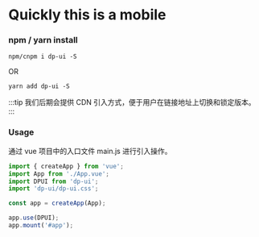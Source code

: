 # Quickly this is a mobile

### npm / yarn install

```shell
npm/cnpm i dp-ui -S
```

OR

```shell
yarn add dp-ui -S
```

:::tip
我们后期会提供 CDN 引入方式，便于用户在链接地址上切换和锁定版本。
:::

### Usage

通过 vue 项目中的入口文件 main.js 进行引入操作。

```js
import { createApp } from 'vue';
import App from './App.vue';
import DPUI from 'dp-ui';
import 'dp-ui/dp-ui.css';

const app = createApp(App);

app.use(DPUI);
app.mount('#app');
```
